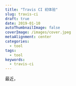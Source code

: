 ```yaml
---
title: "Travis CI 初体验"
slug: travis-ci
draft: true
date: 2019-01-10
autoThumbnailImage: false
coverImage: /images/cover.jpeg
metaAlignment: center
categories:
  - tool
tags:
  - tool
keywords:
  - travis-ci
---
```


最近，
